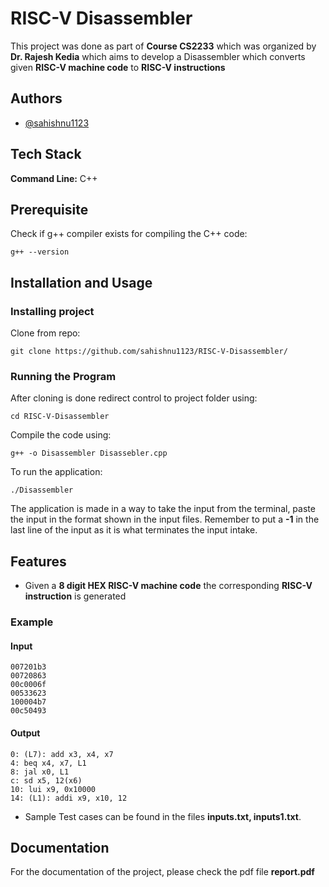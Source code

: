 # RISC-V Disassembler

This project was done as part of **Course CS2233** which was organized by **Dr. Rajesh Kedia** which aims to develop a Disassembler which converts given **RISC-V machine code** to **RISC-V instructions**


## Authors

- [@sahishnu1123](https://www.github.com/sahishnu1123)


## Tech Stack

**Command Line:** C++



## Prerequisite
Check if g++ compiler exists for compiling the C++ code:

    g++ --version

## Installation and Usage 

### Installing project

Clone from repo:

    git clone https://github.com/sahishnu1123/RISC-V-Disassembler/

### Running the Program

After cloning is done redirect control to project folder using:

    cd RISC-V-Disassembler

Compile the code using:

    g++ -o Disassembler Disassebler.cpp

To run the application:

    ./Disassembler

The application is made in a way to take the input from the terminal, paste the input in the format shown in the input files. Remember to put a **-1** in the last line of the input as it is what terminates the input intake.

## Features

- Given a **8 digit HEX RISC-V machine code** the corresponding **RISC-V instruction** is generated 

### Example 
#### Input 
    007201b3
    00720863
    00c0006f
    00533623 
    100004b7 
    00c50493

#### Output
    0: (L7): add x3, x4, x7 
    4: beq x4, x7, L1
    8: jal x0, L1
    c: sd x5, 12(x6)
    10: lui x9, 0x10000
    14: (L1): addi x9, x10, 12

- Sample Test cases can be found in the files **inputs.txt, inputs1.txt**.

## Documentation

For the documentation of the project, please check the pdf file **report.pdf**
